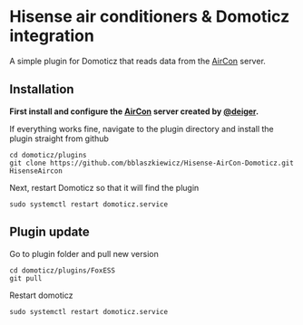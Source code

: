 # Hisense air conditioners & Domoticz integration
A simple plugin for Domoticz that reads data from the [AirCon](https://github.com/deiger/AirCon) server.
## Installation
**First install and configure the [AirCon](https://github.com/deiger/AirCon) server created by [@deiger](https://github.com/deiger).**

If everything works fine, navigate to the plugin directory and install the plugin straight from github
```
cd domoticz/plugins
git clone https://github.com/bblaszkiewicz/Hisense-AirCon-Domoticz.git HisenseAircon
```
Next, restart Domoticz so that it will find the plugin
```
sudo systemctl restart domoticz.service
```

## Plugin update
Go to plugin folder and pull new version
```
cd domoticz/plugins/FoxESS
git pull
```
Restart domoticz
```
sudo systemctl restart domoticz.service
```
